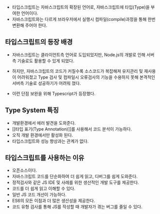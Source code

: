 - 타입스크립트는 자바스크립트의 확장된 언어로, 자바스크립트에 타입(Type)을 부여한 언어이다.  
- 자바스크립트와는 다르게 브라우저에서 실행시 컴파일(compile)과정을 통해 한번 변환해 주어야 한다.

## 타입스크립트의 등장 배경

- 자바스크립트는 클라이언트측 언어로 도입되었지만, Node.js의 개발로 인해 서버측 기술로도 활용할 수 있게 되었다.

- 하지만, 자바스크립트의 코드가 커질수록 소스코드가 복잡해져 유지관리 및 재사용이 어려워졌고 Type 검사 및 컴파일시 오류검사의 기능을 수용하지 못해 본격적인 서버측 기술로 성공하기가 어려워 졌다.  
- 이런 단점 보완을 위해 Typescript가 등장했다.

## Type System 특징

- 개발환경에서 에러 발견을 도와준다.
- [[타입 표기(Type Annotation)]]를 사용해서 코드 분석이 가능하다.
- 오직 개발 환경에서만 활성화 된다.
- 타입스크립트와 성능 향상과는 관계가 없다.

## 타입스크립트를 사용하는 이유

- 오픈소스이다.
- 자바스크립트 코드를 단순화하여 더 쉽게 읽고, 디버그를 쉽게 도와준다.
- 정적검사와 같은 JS IDE 및 사례를 위한 생산적인 개발 도구를 제공한다.
- 코드를 더 쉽게 읽고 이해할 수 있다.
- 일반 JS 코드 개선이 가능하다.
- ES6의 모든 이점과 더 많은 생산성을 제공한다.
- 코드 유형 검사를 통해 JS를 작성할 때 개발자가 겪는 버그를 줄일 수 있다.

